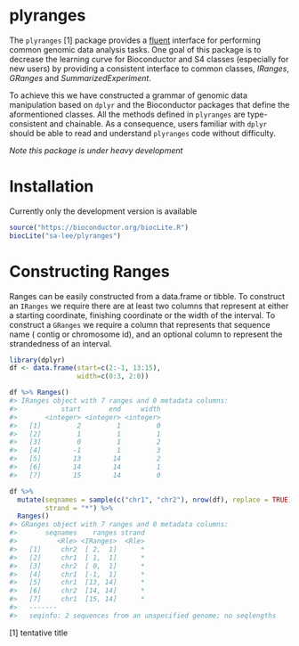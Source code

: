 <!-- README.md is generated from README.Rmd. Please edit that file -->
plyranges
=========

The `plyranges` [1] package provides a [fluent](https://en.wikipedia.org/wiki/Fluent_interface) interface for performing common genomic data analysis tasks. One goal of this package is to decrease the learning curve for Bioconductor and S4 classes (especially for new users) by providing a consistent interface to common classes, *IRanges*, *GRanges* and *SummarizedExperiment*.

To achieve this we have constructed a grammar of genomic data manipulation based on `dplyr` and the Bioconductor packages that define the aformentioned classes. All the methods defined in `plyranges` are type-consistent and chainable. As a consequence, users familiar with `dplyr` should be able to read and understand `plyranges` code without difficulty.

*Note this package is under heavy development*

Installation
============

Currently only the development version is available

``` r
source("https://bioconductor.org/biocLite.R")
biocLite("sa-lee/plyranges")
```

Constructing Ranges
===================

Ranges can be easily constructed from a data.frame or tibble. To construct an `IRanges` we require there are at least two columns that represent at either a starting coordinate, finishing coordinate or the width of the interval. To construct a `GRanges` we require a column that represents that sequence name ( contig or chromosome id), and an optional column to represent the strandedness of an interval.

``` r
library(dplyr)
df <- data.frame(start=c(2:-1, 13:15), 
                 width=c(0:3, 2:0))

df %>% Ranges()
#> IRanges object with 7 ranges and 0 metadata columns:
#>           start       end     width
#>       <integer> <integer> <integer>
#>   [1]         2         1         0
#>   [2]         1         1         1
#>   [3]         0         1         2
#>   [4]        -1         1         3
#>   [5]        13        14         2
#>   [6]        14        14         1
#>   [7]        15        14         0

df %>% 
  mutate(seqnames = sample(c("chr1", "chr2"), nrow(df), replace = TRUE),
         strand = "*") %>% 
  Ranges()
#> GRanges object with 7 ranges and 0 metadata columns:
#>       seqnames    ranges strand
#>          <Rle> <IRanges>  <Rle>
#>   [1]     chr2  [ 2,  1]      *
#>   [2]     chr1  [ 1,  1]      *
#>   [3]     chr2  [ 0,  1]      *
#>   [4]     chr1  [-1,  1]      *
#>   [5]     chr1  [13, 14]      *
#>   [6]     chr2  [14, 14]      *
#>   [7]     chr1  [15, 14]      *
#>   -------
#>   seqinfo: 2 sequences from an unspecified genome; no seqlengths
```

[1] tentative title
